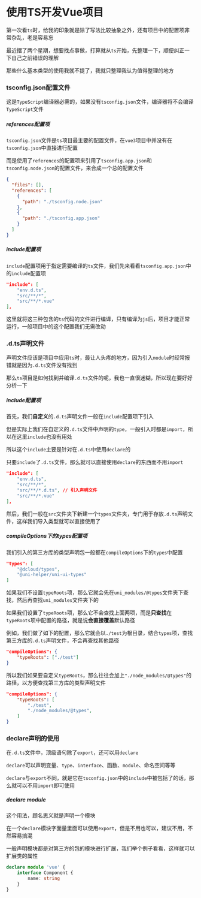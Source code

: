 # 使用TS开发Vue项目

第一次看`ts`时，给我的印象就是除了写法比较抽象之外，还有项目中的配置项非常杂乱，老是容易忘

最近摆了两个星期，想要找点事做，打算就从`ts`开始，先整理一下，顺便纠正一下自己之前错误的理解

那些什么基本类型的使用我就不提了，我就只整理我认为值得整理的地方





### tsconfig.json配置文件

这是`TypeScript`编译器必需的，如果没有`tsconfig.json`文件，编译器将不会编译`TypeScript`文件



##### references配置项

`tsconfig.json`文件是`ts`项目最主要的配置文件，在`vue3`项目中并没有在`tsconfig.json`中直接进行配置

而是使用了`references`的配置项来引用了`tsconfig.app.json`和`tsconfig.node.json`的配置文件，来合成一个总的配置文件

```json
{
  "files": [],
  "references": [
    {
      "path": "./tsconfig.node.json"
    },
    {
      "path": "./tsconfig.app.json"
    }
  ]
}
```



##### include配置项

`include`配置项用于指定需要编译的`ts`文件，我们先来看看`tsconfig.app.json`中的`include`配置项

```json
"include": [
    "env.d.ts", 
    "src/**/*", 
    "src/**/*.vue"
],
```

这里就将这三种包含的`ts`代码的文件进行编译，只有编译为`js`后，项目才能正常运行，一般项目中的这个配置我们无需改动





### .d.ts声明文件

声明文件应该是项目中应用`ts`时，最让人头疼的地方，因为引入`module`时经常报错就是因为`.d.ts`文件没有找到

那么`ts`项目是如何找到并编译`.d.ts`文件的呢，我也一直很迷糊，所以现在要好好分析一下



##### include配置项

首先，我们**自定义**的`.d.ts`声明文件一般在`include`配置项下引入

但是实际上我们在自定义的`.d.ts`文件中声明的`type`，一般引入时都是`import`，所以在这里`include`也没有用处

所以这个`include`主要是针对在`.d.ts`中使用`declare`的

只要`include`了`.d.ts`文件，那么就可以直接使用`declare`的东西而不用`import`

```json
"include": [
    "env.d.ts", 
    "src/**/*", 
    "src/**/*.d.ts", // 引入声明文件
    "src/**/*.vue"
],
```

然后，我们一般在`src`文件夹下新建一个`types`文件夹，专门用于存放`.d.ts`声明文件，这样我们导入类型就可以直接使用了



##### compileOptions下的types配置项

我们引入的第三方库的类型声明包一般都在`compileOptions`下的`types`中配置

```json
"types": [
    "@dcloud/types",
    "@uni-helper/uni-ui-types"
]
```

如果我们不设置`typeRoots`项，那么它就会先在`uni_modules/@types`文件夹下查找，然后再查找`uni_modules`文件夹下的

如果我们设置了`typeRoots`项，那么它不会查找上面两项，而是**只查找**在`typeRoots`项中配置的路径，就是说**会直接覆盖**默认路径

例如，我们做了如下的配置，那么它就会以`./test`为根目录，结合`types`项，查找第三方库的`.d.ts`声明文件，不会再查找其他路径

```json
"compileOptions": {
    "typeRoots": ["./test"]
}
```

所以我们如果要自定义`typeRoots`，那么往往会加上`"./node_modules/@types"`的路径，以方便查找第三方库的类型声明文件

```json
"compileOptions": {
    "typeRoots": [
        "./test",
        "./node_modules/@types",
    ]
}
```





### declare声明的使用

在`.d.ts`文件中，顶级语句除了`export`，还可以用`declare`

`declare`可以声明变量、`type`、`interface`、函数、`module`、命名空间等等

`declare`与`export`不同，就是它在`tsconfig.json`中的`include`中被包括了的话，那么就可以不用`import`即可使用



##### declare module

这个用法，顾名思义就是声明一个模块

在一个`declare`模块字面量里面可以使用`export`，但是不用也可以，建议不用，不然容易搞混

一般声明模块都是对第三方的包的模块进行扩展，我们举个例子看看，这样就可以扩展类的属性

```typescript
declare module 'vue' {
    interface Component {
        name: string
    }
}
```



